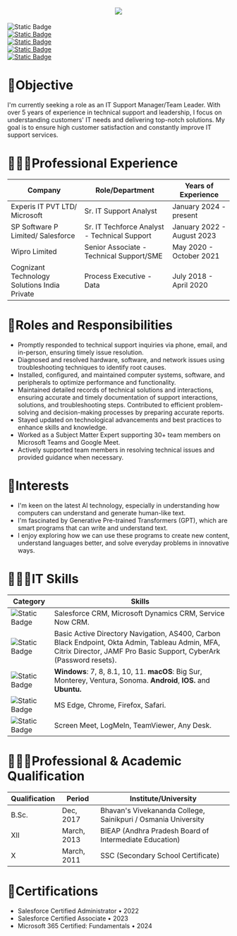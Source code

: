
<h1 align="center">
  <img src="https://github.com/vsandeepkumar809/vsandeepkumar809/assets/144663783/6bac7c2d-346a-40ae-b332-d3a42562cce9" />
</h1>


<p>
        <img src="https://img.shields.io/badge/Sr.%20IT%20Technical%20Support%20Analyst%20-Blue?style=social&amp;logo=Company&amp;label=%F0%9F%8E%AD%20Role&amp;labelColor=Blue&amp;color=blue" alt="Static Badge">
        <br>
        <a href="https://mail.google.com/mail/u/0/?fs=1&to=sndpkmr809@gmail.com&tf=cm"><img src="https://img.shields.io/badge/sndpkmr809%40gmail.com%20-firebrick?style=social&amp;logo=Gmail&amp;logoColor=firebrick&amp;label=Gmail&amp;labelColor=firebrick&amp;color=firebrick" alt="Static Badge"></a>
        <br>
        <a href="https://wa.me/+919542181245"><img src="https://img.shields.io/badge/%2B91%209542181245-%20Blue?style=social&amp;logo=Whatsapp&amp;label=Phone&amp;labelColor=Green&amp;color=Green" alt="Static Badge"></a>
        <br>
        <a href="https://linkedin.com/in/sandeepkumar809"><img src="https://img.shields.io/badge/linkedin.com%2Fin%2Fsandeepkumar809-red?style=social&amp;logo=LinkedIn&amp;logoColor=blue&amp;label=LinkedIn&amp;labelColor=blue&amp;color=blue" alt="Static Badge"></a>
        <br>
        <a href="https://github.com/vsandeepkumar809"><img src="https://img.shields.io/badge/github.com%2Fvsandeepkumar809-black?style=social&amp;logo=GitHub&amp;logoColor=Black&amp;label=GitHub&amp;labelColor=Blue&amp;color=blue" alt="Static Badge"></a>
  

# 🎯Objective

<p align="left">I'm currently seeking a role as an IT Support Manager/Team Leader. With over 5 years of experience in technical support and leadership, I focus on understanding customers' IT needs and delivering top-notch solutions. My goal is to ensure high customer satisfaction and constantly improve IT support services.</p>

# 👨🏻‍💼Professional Experience

| Company                                        | Role/Department                               | Years of Experience               |
|-----------------------------------------------|-----------------------------------------------|----------------------------------|
| Experis IT PVT LTD/ Microsoft                           | Sr. IT Support Analyst                        | January 2024 - present           |
| SP Software P Limited/ Salesforce              | Sr. IT Techforce Analyst - Technical Support | January 2022 - August 2023      |
| Wipro Limited                                 | Senior Associate - Technical Support/SME      | May 2020 - October 2021         |
| Cognizant Technology Solutions India Private | Process Executive - Data                      | July 2018 - April 2020          |



# 🦾Roles and Responsibilities

- Promptly responded to technical support inquiries via phone, email, and in-person, ensuring timely issue resolution.
- Diagnosed and resolved hardware, software, and network issues using troubleshooting techniques to identify root causes.
- Installed, configured, and maintained computer systems, software, and peripherals to optimize performance and functionality.
- Maintained detailed records of technical solutions and interactions, ensuring accurate and timely documentation of support interactions, solutions, and troubleshooting steps. Contributed to efficient problem-solving and decision-making processes by preparing accurate reports.
- Stayed updated on technological advancements and best practices to enhance skills and knowledge.
- Worked as a Subject Matter Expert supporting 30+ team members on Microsoft Teams and Google Meet.
- Actively supported team members in resolving technical issues and provided guidance when necessary.

# 🤖Interests
- I'm keen on the latest AI technology, especially in understanding how computers can understand and generate human-like text. 
- I'm fascinated by Generative Pre-trained Transformers (GPT), which are smart programs that can write and understand text.
- I enjoy exploring how we can use these programs to create new content, understand languages better, and solve everyday problems in innovative ways.

# 👨🏻‍💻IT Skills
| Category          | Skills                                                                                                            |
|-------------------|-------------------------------------------------------------------------------------------------------------------|
| ![Static Badge](https://img.shields.io/badge/Ticketing%20Tools-%20purple?style=for-the-badge)  | Salesforce CRM, Microsoft Dynamics CRM, Service Now CRM.   |
| ![Static Badge](https://img.shields.io/badge/Applications%20Used-salmon?style=for-the-badge)        | Basic Active Directory Navigation, AS400, Carbon Black Endpoint, Okta Admin, Tableau Admin, MFA, Citrix Director, JAMF Pro Basic Support, CyberArk (Password resets).| 
| ![Static Badge](https://img.shields.io/badge/Operating%20Systems-mediumturquoise?style=for-the-badge) | **Windows**: 7, 8, 8.1, 10, 11.  **macOS**: Big Sur, Monterey, Ventura, Sonoma. **Android**, **IOS.** and **Ubuntu.**| 
| ![Static Badge](https://img.shields.io/badge/Browsers%20Used-lavender?style=for-the-badge)     | MS Edge, Chrome, Firefox, Safari.|
| ![Static Badge](https://img.shields.io/badge/Remote%20Tools-aqua?style=for-the-badge)      | Screen Meet, LogMeIn, TeamViewer, Any Desk.|

# 👨🏻‍🎓Professional & Academic Qualification

| Qualification | Period      | Institute/University                           |
|---------------|-------------|-------------------------------------------------|
| B.Sc.         | Dec, 2017   | Bhavan's Vivekananda College, Sainikpuri / Osmania University |
| XII           | March, 2013 | BIEAP (Andhra Pradesh Board of Intermediate Education)  |
| X             | March, 2011 | SSC (Secondary School Certificate) |

# 🏅Certifications

- Salesforce Certified Administrator • 2022  
- Salesforce Certified Associate • 2023
- Microsoft 365 Certified: Fundamentals • 2024







